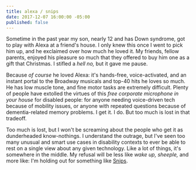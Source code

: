 ```yaml
---
title: alexa / snips
date: 2017-12-07 16:00:00 -05:00
published: false
---
```


Sometime in the past year my son, nearly 12 and has Down syndrome, got to play with Alexa at a friend's house. I only knew this once I went to pick him up, and he exclaimed over how much he loved it. My friends, fellow parents, enjoyed his pleasure so much that they offered to buy him one as a gift that Christmas. I stifled a *hell no,* but it gave me pause.

Because *of course* he loved Alexa: it's hands-free, voice-activated, and an instant portal to the Broadway musicals and top-40 hits he loves so much. He has low muscle tone, and fine motor tasks are extremely difficult. Plenty of people have extolled the virtues of this *free corporate microphone in your house* for disabled people: for anyone needing voice-driven tech because of mobility issues, or anyone with repeated questions because of dementia-related memory problems. I get it. I do. But too much is lost in that tradeoff. 

Too much is lost, but I won't be screaming about the people who get it as dunderheaded know-nothings. I understand the outrage, but I've seen too many unusual and smart use cases in disability contexts to ever be able to rest on a single view about any given technology. Like a lot of things, it's somewhere in the middle. My refusal will be less like *wake up, sheeple,* and more like: I'm holding out for something like [Snips](https://snips.ai/).